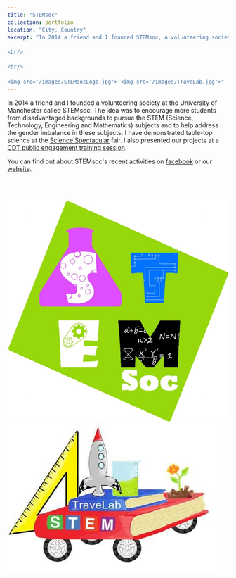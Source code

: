 ```yaml
---
title: "STEMsoc"
collection: portfolio
location: "City, Country"
excerpt: "In 2014 a friend and I founded STEMsoc, a volunteering society at the University of Manchester. The idea is to encourage more students from disadvantaged backgrounds to pursue the STEM (Science, Technology, Engineering and Mathematics) subjects and to help address the gender imbalance in these subjects. I demonstrated table-top science at the [Science Spectacular](http://www.engagement.manchester.ac.uk/highlights/manchester_science_festival/science_spectacular/) fair, and I also presented our projects at a [CDT public engagement training session](http://www.graphene-nownano.manchester.ac.uk/news-and-events/cdt-cohort-completes-public-engagement-training.htm).

<br/>

<br/>

<img src='/images/STEMsocLogo.jpg'> <img src='/images/TraveLab.jpg'>"
---
```


In 2014 a friend and I founded a volunteering society at the University of Manchester called STEMsoc. The idea was to encourage more students from disadvantaged backgrounds to pursue the STEM (Science, Technology, Engineering and Mathematics) subjects and to help address the gender imbalance in these subjects. I have demonstrated table-top science at the [Science Spectacular](http://www.engagement.manchester.ac.uk/highlights/manchester_science_festival/science_spectacular/) fair.  I also presented our projects at a [CDT public engagement training session](http://www.graphene-nownano.manchester.ac.uk/news-and-events/cdt-cohort-completes-public-engagement-training.htm).

You can find out about STEMsoc's recent activities on [facebook](https://www.facebook.com/groups/STEMSoc/) or our [website](www.stemsoc.org.uk). 

<br/>

<br/>

<img src='/images/STEMsocLogo.jpg'> <img src='/images/TraveLab.jpg'>

